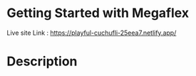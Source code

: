 # Getting Started with Megaflex

Live site Link : https://playful-cuchufli-25eea7.netlify.app/

# Description 

